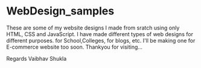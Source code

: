 # WebDesign_samples
These are some of my website designs I made from sratch using only HTML, CSS and JavaScript.
I have made different types of web designs for different purposes. for School,Colleges, for blogs, etc. I'll be making one for E-commerce website too soon.
Thankyou for visiting...

Regards
Vaibhav Shukla

